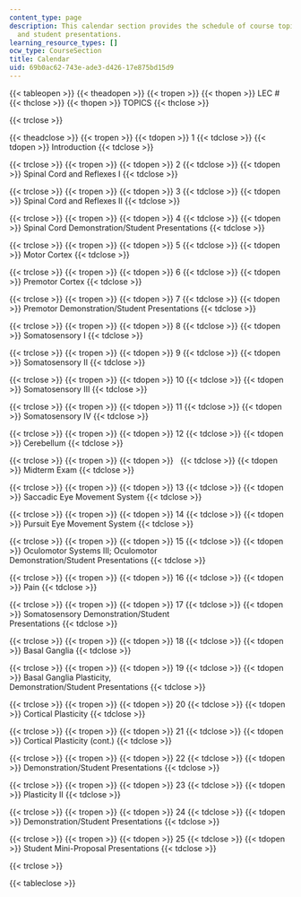 ```yaml
---
content_type: page
description: This calendar section provides the schedule of course topics, exams,
  and student presentations.
learning_resource_types: []
ocw_type: CourseSection
title: Calendar
uid: 69b0ac62-743e-ade3-d426-17e875bd15d9
---
```


{{< tableopen >}}
{{< theadopen >}}
{{< tropen >}}
{{< thopen >}}
LEC #
{{< thclose >}}
{{< thopen >}}
TOPICS
{{< thclose >}}

{{< trclose >}}

{{< theadclose >}}
{{< tropen >}}
{{< tdopen >}}
1
{{< tdclose >}}
{{< tdopen >}}
Introduction
{{< tdclose >}}

{{< trclose >}}
{{< tropen >}}
{{< tdopen >}}
2
{{< tdclose >}}
{{< tdopen >}}
Spinal Cord and Reflexes I
{{< tdclose >}}

{{< trclose >}}
{{< tropen >}}
{{< tdopen >}}
3
{{< tdclose >}}
{{< tdopen >}}
Spinal Cord and Reflexes II
{{< tdclose >}}

{{< trclose >}}
{{< tropen >}}
{{< tdopen >}}
4
{{< tdclose >}}
{{< tdopen >}}
Spinal Cord Demonstration/Student Presentations
{{< tdclose >}}

{{< trclose >}}
{{< tropen >}}
{{< tdopen >}}
5
{{< tdclose >}}
{{< tdopen >}}
Motor Cortex
{{< tdclose >}}

{{< trclose >}}
{{< tropen >}}
{{< tdopen >}}
6
{{< tdclose >}}
{{< tdopen >}}
Premotor Cortex
{{< tdclose >}}

{{< trclose >}}
{{< tropen >}}
{{< tdopen >}}
7
{{< tdclose >}}
{{< tdopen >}}
Premotor Demonstration/Student Presentations
{{< tdclose >}}

{{< trclose >}}
{{< tropen >}}
{{< tdopen >}}
8
{{< tdclose >}}
{{< tdopen >}}
Somatosensory I
{{< tdclose >}}

{{< trclose >}}
{{< tropen >}}
{{< tdopen >}}
9
{{< tdclose >}}
{{< tdopen >}}
Somatosensory II
{{< tdclose >}}

{{< trclose >}}
{{< tropen >}}
{{< tdopen >}}
10
{{< tdclose >}}
{{< tdopen >}}
Somatosensory III
{{< tdclose >}}

{{< trclose >}}
{{< tropen >}}
{{< tdopen >}}
11
{{< tdclose >}}
{{< tdopen >}}
Somatosensory IV
{{< tdclose >}}

{{< trclose >}}
{{< tropen >}}
{{< tdopen >}}
12
{{< tdclose >}}
{{< tdopen >}}
Cerebellum
{{< tdclose >}}

{{< trclose >}}
{{< tropen >}}
{{< tdopen >}}
 
{{< tdclose >}}
{{< tdopen >}}
Midterm Exam
{{< tdclose >}}

{{< trclose >}}
{{< tropen >}}
{{< tdopen >}}
13
{{< tdclose >}}
{{< tdopen >}}
Saccadic Eye Movement System
{{< tdclose >}}

{{< trclose >}}
{{< tropen >}}
{{< tdopen >}}
14
{{< tdclose >}}
{{< tdopen >}}
Pursuit Eye Movement System
{{< tdclose >}}

{{< trclose >}}
{{< tropen >}}
{{< tdopen >}}
15
{{< tdclose >}}
{{< tdopen >}}
Oculomotor Systems III; Oculomotor  
Demonstration/Student Presentations
{{< tdclose >}}

{{< trclose >}}
{{< tropen >}}
{{< tdopen >}}
16
{{< tdclose >}}
{{< tdopen >}}
Pain
{{< tdclose >}}

{{< trclose >}}
{{< tropen >}}
{{< tdopen >}}
17
{{< tdclose >}}
{{< tdopen >}}
Somatosensory Demonstration/Student  
Presentations
{{< tdclose >}}

{{< trclose >}}
{{< tropen >}}
{{< tdopen >}}
18
{{< tdclose >}}
{{< tdopen >}}
Basal Ganglia
{{< tdclose >}}

{{< trclose >}}
{{< tropen >}}
{{< tdopen >}}
19
{{< tdclose >}}
{{< tdopen >}}
Basal Ganglia Plasticity,  
Demonstration/Student Presentations
{{< tdclose >}}

{{< trclose >}}
{{< tropen >}}
{{< tdopen >}}
20
{{< tdclose >}}
{{< tdopen >}}
Cortical Plasticity
{{< tdclose >}}

{{< trclose >}}
{{< tropen >}}
{{< tdopen >}}
21
{{< tdclose >}}
{{< tdopen >}}
Cortical Plasticity (cont.)
{{< tdclose >}}

{{< trclose >}}
{{< tropen >}}
{{< tdopen >}}
22
{{< tdclose >}}
{{< tdopen >}}
Demonstration/Student Presentations
{{< tdclose >}}

{{< trclose >}}
{{< tropen >}}
{{< tdopen >}}
23
{{< tdclose >}}
{{< tdopen >}}
Plasticity II
{{< tdclose >}}

{{< trclose >}}
{{< tropen >}}
{{< tdopen >}}
24
{{< tdclose >}}
{{< tdopen >}}
Demonstration/Student Presentations
{{< tdclose >}}

{{< trclose >}}
{{< tropen >}}
{{< tdopen >}}
25
{{< tdclose >}}
{{< tdopen >}}
Student Mini-Proposal Presentations
{{< tdclose >}}

{{< trclose >}}

{{< tableclose >}}